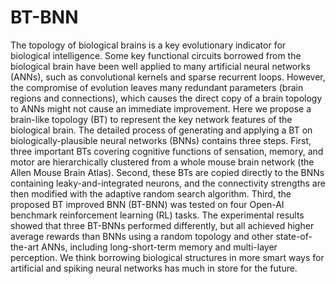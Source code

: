 # BT-BNN

The topology of biological brains is a key evolutionary indicator for biological intelligence. Some key functional circuits borrowed from the biological brain have been well applied to many artificial neural networks (ANNs), such as convolutional kernels and sparse recurrent loops. However, the compromise of evolution leaves many redundant parameters (brain regions and connections), which causes the direct copy of a brain topology to ANNs might not cause an immediate improvement. Here we propose a brain-like topology (BT) to represent the key network features of the biological brain. The detailed process of generating and applying a BT on biologically-plausible neural networks (BNNs) contains three steps. First, three important BTs covering cognitive functions of sensation, memory, and motor are hierarchically clustered from a whole mouse brain network (the Allen Mouse Brain Atlas). Second, these BTs are copied directly to the BNNs containing leaky-and-integrated neurons, and the connectivity strengths are then modified with the adaptive random search algorithm. Third, the proposed BT improved BNN (BT-BNN) was tested on four Open-AI benchmark reinforcement learning (RL) tasks. The experimental results showed that three BT-BNNs performed differently, but all achieved higher average rewards than BNNs using a random topology and other state-of-the-art ANNs, including long-short-term memory and multi-layer perception. We think borrowing biological structures in more smart ways for artificial and spiking neural networks has much in store for the future.

